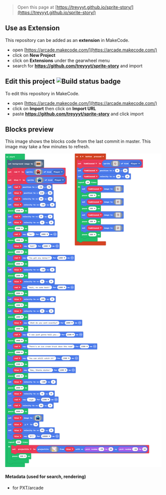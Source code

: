  


> Open this page at [https://treyyyt.github.io/sprite-story/](https://treyyyt.github.io/sprite-story/)

## Use as Extension

This repository can be added as an **extension** in MakeCode.

* open [https://arcade.makecode.com/](https://arcade.makecode.com/)
* click on **New Project**
* click on **Extensions** under the gearwheel menu
* search for **https://github.com/treyyyt/sprite-story** and import

## Edit this project ![Build status badge](https://github.com/treyyyt/sprite-story/workflows/MakeCode/badge.svg)

To edit this repository in MakeCode.

* open [https://arcade.makecode.com/](https://arcade.makecode.com/)
* click on **Import** then click on **Import URL**
* paste **https://github.com/treyyyt/sprite-story** and click import

## Blocks preview

This image shows the blocks code from the last commit in master.
This image may take a few minutes to refresh.

![A rendered view of the blocks](https://github.com/treyyyt/sprite-story/raw/master/.github/makecode/blocks.png)

#### Metadata (used for search, rendering)

* for PXT/arcade
<script src="https://makecode.com/gh-pages-embed.js"></script><script>makeCodeRender("{{ site.makecode.home_url }}", "{{ site.github.owner_name }}/{{ site.github.repository_name }}");</script>
